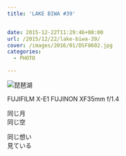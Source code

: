 ```yaml
---
title: 'LAKE BIWA #39'


date: 2015-12-22T11:29:46+00:00
url: /2015/12/22/lake-biwa-39/
cover: /images/2016/01/DSF8602.jpg
categories:
  - PHOTO

---
```

<!--more-->
![琵琶湖](/images/2016/01/DSF8606.jpg "琵琶湖")

FUJIFILM X-E1 FUJINON XF35mm f/1.4

同じ月  
同じ空  

同じ想い  
見ている
